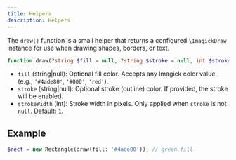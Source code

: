 ```yaml
---
title: Helpers
description: Helpers
---
```


The `draw()` function is a small helper that returns a configured `\ImagickDraw` instance for use when drawing shapes, borders, or text.

```php
function draw(?string $fill = null, ?string $stroke = null, int $strokeWidth = 1): \ImagickDraw
```
- `fill` (string|null): Optional fill color. Accepts any Imagick color value (e.g., `'#4ade80'`, `'#000'`, `'red'`).
- `stroke` (string|null): Optional stroke (outline) color. If provided, the stroke will be enabled.
- `strokeWidth` (int): Stroke width in pixels. Only applied when `stroke` is not `null`. Default: `1`.

## Example
```php
$rect = new Rectangle(draw(fill: '#4ade80')); // green fill
```
